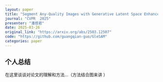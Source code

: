 ```yaml
---
layout: paper
title: "Segment Any-Quality Images with Generative Latent Space Enhancement"
journal: "CVPR  2025"
presenter: "潘煜君"
date: 2025-03-26
original_link: "https://arxiv.org/abs/2503.12507"
code: "https://github.com/guangqian-guo/GleSAM"
categories: paper
---
```



## 个人总结 

在这里谈谈对论文的理解和方法...（方法结合图来讲 ）






